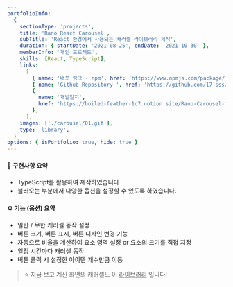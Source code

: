 ```yaml
---
portfolioInfo:
  {
    sectionType: 'projects',
    title: 'Rano React Carousel',
    subTitle: 'React 환경에서 사용되는 캐러셀 라이브러리 제작',
    duration: { startDate: '2021-08-25', endDate: '2021-10-30' },
    memberInfo: '개인 프로젝트',
    skills: [React, TypeScript],
    links:
      [
        { name: '배포 링크 - npm', href: 'https://www.npmjs.com/package/rano-react-carousel' },
        { name: 'Github Repository ', href: 'https://github.com/17-sss/rano-carousel' },
        {
          name: '개발일지',
          href: 'https://boiled-feather-1c7.notion.site/Rano-Carousel-f930ab78752e4f78b05c8c86c907622d',
        },
      ],
    images: ['./carousel/01.gif'],
    type: 'library',
  }
options: { isPortfolio: true, hide: true }
---
```


#### 🐣 구현사항 요약

- TypeScript를 활용하여 제작하였습니다
- 불러오는 부분에서 다양한 옵션을 설정할 수 있도록 하였습니다.

#### ⚙️ 기능 (옵션) 요약

- 일반 / 무한 캐러셀 동작 설정
- 버튼 크기, 버튼 표시, 버튼 디자인 변경 기능
- 자동으로 비율을 계산하여 요소 영역 설정 or 요소의 크기를 직접 지정
- 일정 시간마다 캐러셀 동작
- 버튼 클릭 시 설정한 아이템 개수만큼 이동

> ⭐️ 지금 보고 계신 화면의 캐러셀도 이 <u>라이브러리</u> 입니다!
